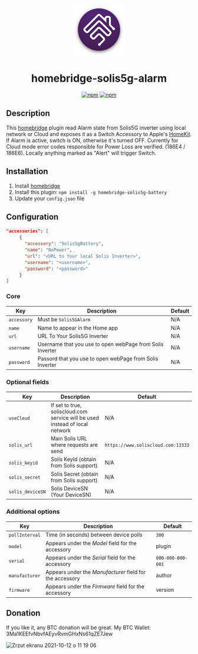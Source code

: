 <p align="center">
  <a href="https://github.com/homebridge/homebridge"><img src="https://raw.githubusercontent.com/homebridge/branding/master/logos/homebridge-color-round-stylized.png" height="140"></a>
</p>

<span align="center">

# homebridge-solis5g-alarm

[![npm](https://img.shields.io/npm/v/homebridge-solis5g-alarm.svg)](https://www.npmjs.com/package/homebridge-solis5g-alarm) [![npm](https://img.shields.io/npm/dt/homebridge-solis5g-alarm.svg)](https://www.npmjs.com/package/homebridge-solis5g-alarm)

</span>

## Description

This [homebridge](https://github.com/homebridge/homebridge) plugin read Alarm state from Solis5G inverter using local network or Cloud and exposes it as a Switch Accessory to Apple's [HomeKit](http://www.apple.com/ios/home/). 
If Alarm is active, switch is ON, otherwise it's turned OFF.
Currently for Cloud mode error codes responsible for Power Loss are verified. (186E4 / 186E6). Locally anything marked as "Alert" will trigger Switch.

## Installation

1. Install [homebridge](https://github.com/homebridge/homebridge#installation)
2. Install this plugin: `npm install -g homebridge-solis5g-battery`
3. Update your `config.json` file

## Configuration

```json
"accessories": [
     {
       "accessory": "Solis5gBattery",
       "name": "NoPower",  
       "url": "<URL to Your local Solis Inverter>",
       "username": "<username>",
       "password": "<password>"       
     }
]
```

### Core
| Key | Description | Default |
| --- | --- | --- |
| `accessory` | Must be `Solis5GAlarm` | N/A |
| `name` | Name to appear in the Home app | N/A |
| `url` | URL To Your Solis5G Inverter | N/A |
| `username` | Username that you use to open webPage from Solis Inverter | N/A |
| `password` | Passord that you use to open webPage from Solis Inverter | N/A |


### Optional fields
| Key | Description | Default |
| --- | --- | --- |
| `useCloud` | If set to true, soliscloud.com service will be used instead of local network | N/A |
| `solis_url` | Main Solis URL where requests are send | `https://www.soliscloud.com:13333` |
| `solis_keyid` | Solis KeyId (obtain from Solis support) | N/A |
| `solis_secret` | Solis Secret (obtain from Solis support) | N/A |
| `solis_deviceSN` | Solis DeviceSN (Your DeviceSN) | N/A |


### Additional options
| Key | Description | Default |
| --- | --- | --- |
| `pollInterval` | Time (in seconds) between device polls | `300` |
| `model` | Appears under the _Model_ field for the accessory | plugin |
| `serial` | Appears under the _Serial_ field for the accessory | `000-000-000-001` |
| `manufacturer` | Appears under the _Manufacturer_ field for the accessory | author |
| `firmware` | Appears under the _Firmware_ field for the accessory | version |



## Donation

If you like it, any BTC donation will be great. My BTC Wallet: 3Ma1KEEfvNbvfAEyvRvmGHxNs61qZE7Jew

<img width="244" alt="Zrzut ekranu 2021-10-12 o 11 19 06" src="https://user-images.githubusercontent.com/3016639/136928595-3eef3c29-e3ee-449b-95be-364fd5fbdab9.png">


